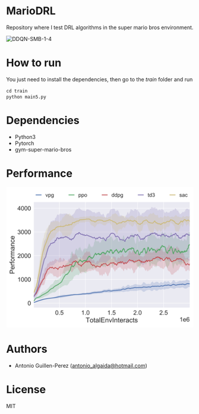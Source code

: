 # MarioDRL
Repository where I test DRL algorithms in the super mario bros environment.

![DDQN-SMB-1-4](https://github.com/AntonioAlgaida/MarioDRL/blob/cba6085689abee38870cf94181507cf8124cbc0d/DDQN-1.gif)


# How to run
You just need to install the dependencies, then go to the _train_ folder and run

```
cd train
python main5.py
```

# Dependencies
- Python3
- Pytorch
- gym-super-mario-bros

# Performance
![Performance](https://github.com/AntonioAlgaida/MarioDRL/blob/3b29ae845282eb845fd94be23925c5be57957f9c/performance.svg)


# Authors
- Antonio Guillen-Perez (antonio_algaida@hotmail.com)

# License
MIT
